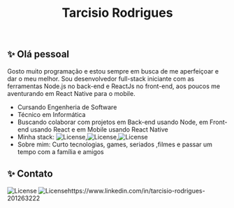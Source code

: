 <h1 align="center">Tarcisio Rodrigues</h1>

<br>

## ✨ Olá pessoal

Gosto muito programação e estou sempre em busca de me aperfeiçoar e dar o meu melhor. Sou desenvolvedor full-stack iniciante com as ferramentas
Node.js no back-end e ReactJs no front-end, aos poucos me aventurando em React Native para o mobile.

- Cursando Engenheria de Software
- Técnico em Informática 
- Buscando colaborar com projetos em Back-end usando Node, em Front-end usando React e em Mobile usando React Native 
- Minha stack: <img alt="License" src="https://img.shields.io/badge/Node.js-339933?style=for-the-badge&logo=nodedotjs&logoColor=white">,<img alt="License" src="https://img.shields.io/badge/React-20232A?style=for-the-badge&logo=react&logoColor=61DAFB">,<img alt="License" src="https://img.shields.io/badge/React_Native-20232A?style=for-the-badge&logo=react&logoColor=61DAFB">
- Sobre mim: Curto tecnologias, games, seriados ,filmes e passar um tempo com a família e amigos 


## ✨ Contato
<img alt="License" src="https://img.shields.io/badge/Gmail-D14836?style=for-the-badge&logo=gmail&logoColor=white"> 
<a ><img alt="License" src=https://img.shields.io/badge/LinkedIn-0077B5?style=for-the-badge&logo=linkedin&logoColor=white>https://www.linkedin.com/in/tarcisio-rodrigues-201263222</a>

